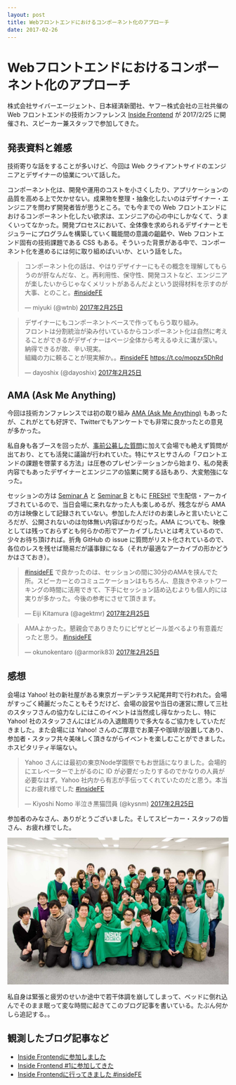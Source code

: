 ```yaml
---
layout: post
title: Webフロントエンドにおけるコンポーネント化のアプローチ
date: 2017-02-26
---
```


# Webフロントエンドにおけるコンポーネント化のアプローチ

株式会社サイバーエージェント、日本経済新聞社、ヤフー株式会社の三社共催の Web フロントエンドの技術カンファレンス [Inside Frontend](https://inside-frontend.connpass.com/event/47920/) が 2017/2/25 に開催され、スピーカー兼スタッフで参加してきた。

## 発表資料と雑感

技術寄りな話をすることが多いけど、今回は Web クライアントサイドのエンジニアとデザイナーの協業について話した。

<script async class="speakerdeck-embed" data-id="094bd4bc698d4d5e94c50fa412829ab1" data-ratio="1.77777777777778" src="//speakerdeck.com/assets/embed.js"></script>

コンポーネント化は、開発や運用のコストを小さくしたり、アプリケーションの品質を高める上で欠かせない。成果物を整理・抽象化したいのはデザイナー・エンジニアを問わず開発者皆が思うところ。でも今までの Web フロントエンドにおけるコンポーネント化したい欲求は、エンジニアの心の中にしかなくて、うまくいってなかった。開発プロセスにおいて、全体像を求められるデザイナーとモジュラーにプログラムを構築していく職能間の意識の齟齬や、Web フロントエンド固有の技術課題である CSS もある。そういった背景がある中で、コンポーネント化を進めるには何に取り組めばいいか、という話をした。

<blockquote class="twitter-tweet" data-lang="ja"><p lang="ja" dir="ltr">コンポーネント化の話は、やはりデザイナーにもその概念を理解してもらうのが肝なんだな、と。再利用性、保守性、開発コストなど、エンジニアが楽したいからじゃなくメリットがあるんだよという説得材料を示すのが大事、とのこと。<a href="https://twitter.com/hashtag/insideFE?src=hash">#insideFE</a></p>&mdash; miyuki (@wtnb) <a href="https://twitter.com/wtnb/status/835473122597838850">2017年2月25日</a></blockquote>

<blockquote class="twitter-tweet" data-lang="ja"><p lang="ja" dir="ltr">デザイナーにもコンポーネントベースで作ってもらう取り組み。<br>フロントは分割統治が染み付いているからコンポーネント化は自然に考えることができるがデザイナーはページ全体から考えるゆえに溝が深い。<br>納得できるが故、辛い現実。<br>組織の力に頼ることが現実解か。。<a href="https://twitter.com/hashtag/insideFE?src=hash">#insideFE</a> <a href="https://t.co/mopzx5DhRd">https://t.co/mopzx5DhRd</a></p>&mdash; dayoshix (@dayoshix) <a href="https://twitter.com/dayoshix/status/835499535904354305">2017年2月25日</a></blockquote>

## AMA (Ask Me Anything)

今回は技術カンファレンスでは初の取り組み [AMA (Ask Me Anything)](https://en.wikipedia.org/wiki/Reddit#IAmA_and_AMA) もあったが、これがとても好評で、Twitterでもアンケートでも非常に良かったとの意見が多かった。

私自身も各ブースを回ったが、[事前公募した質問](https://github.com/insidefrontend/issue1-ama/issues)に加えて会場でも絶えず質問が出ており、とても活発に議論が行われていた。特にヤスヒサさんの「フロントエンドの課題を啓蒙する方法」は圧巻のプレゼンテーションから始まり、私の発表内容でもあったデザイナーとエンジニアの協業に関する話もあり、大変勉強になった。

セッションの方は [Seminar A](https://freshlive.tv/tech-conference/86340) と [Seminar B](https://freshlive.tv/tech-conference/86341) ともに [FRESH!](https://freshlive.tv/) で生配信・アーカイブされているので、当日会場に来れなかった人も楽しめるが、残念ながら AMA の方は映像として記録されていない。参加した人だけのお楽しみと言いたいところだが、公開されないのは勿体無い内容ばかりだった。AMA についても、映像としては残っておらずとも何らかの形でアーカイブしたいとは考えているので、少々お待ち頂ければ。折角 GitHub の issue に質問がリスト化されているので、各位のレスを残せば簡易だが議事録になる（それが最適なアーカイブの形かどうかはさておき）。

<blockquote class="twitter-tweet" data-lang="ja"><p lang="ja" dir="ltr"><a href="https://twitter.com/hashtag/insideFE?src=hash">#insideFE</a> で良かったのは、セッションの間に30分のAMAを挟んでた所。スピーカーとのコミュニケーションはもちろん、息抜きやネットワーキングの時間に活用できて、下手にセッション詰め込むよりも個人的には実りが多かった。今後の参考にさせて頂きます。</p>&mdash; Eiji Kitamura (@agektmr) <a href="https://twitter.com/agektmr/status/835491898731053056">2017年2月25日</a></blockquote>

<blockquote class="twitter-tweet" data-lang="ja"><p lang="ja" dir="ltr">AMAよかった。懇親会でありきたりにピザとビール並べるより有意義だったと思う。 <a href="https://twitter.com/hashtag/insideFE?src=hash">#insideFE</a></p>&mdash; okunokentaro (@armorik83) <a href="https://twitter.com/armorik83/status/835493203730051074">2017年2月25日</a></blockquote>

## 感想

会場は Yahoo! 社の新社屋がある東京ガーデンテラス紀尾井町で行われた。会場がすっごく綺麗だったこともそうだけど、会場の設営や当日の運営に際して三社のスタッフさんの協力なしにはこのイベントは当然成し得なかったし、特に Yahoo! 社のスタッフさんにはビルの入退館周りで多大なるご協力をしていただきました。また会場には Yahoo! さんのご厚意でお菓子や珈琲が設置してあり、参加者・スタッフ共々美味しく頂きながらイベントを楽しむことができました。ホスピタリティ半端ない。

<blockquote class="twitter-tweet" data-lang="ja"><p lang="ja" dir="ltr">Yahoo さんには最初の東京Node学園祭でもお世話になりました。会場的にエレベーターで上がるのに ID が必要だったりするのでかなりの人員が必要なはず。Yahoo 社内から有志が手伝ってくれていたのだと思う。本当にお疲れ様でした <a href="https://twitter.com/hashtag/insideFE?src=hash">#insideFE</a></p>&mdash; Kiyoshi Nomo 半泣き黒猫団員 (@kysnm) <a href="https://twitter.com/kysnm/status/835520055664238592">2017年2月25日</a></blockquote>

参加者のみなさん、ありがとうございました。そしてスピーカー・スタッフの皆さん、お疲れ様でした。

![集合写真](/img/posts/2017/component-of-web-frontend/insidefrontend.jpg)

私自身は緊張と疲労のせいか途中で若干体調を崩してしまって、ベッドに倒れ込んでそのまま眠って変な時間に起きてこのブログ記事を書いている。たぶん何かしら追記する。。

## 観測したブログ記事など

- [Inside Frontendに参加しました](https://blog.mismithportfolio.com/web/20170226insidefrontend)
- [Inside Frontend #1に参加してきた](http://rukiadia.hatenablog.jp/entry/2017/02/25/235003)
- [Inside Frontendに行ってきました #insideFE](http://www.chirashiura.com/entry/2017/02/25/225634)
